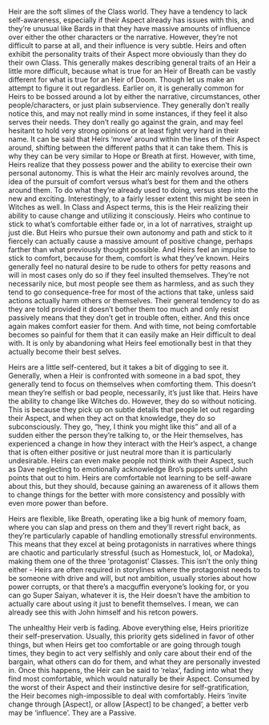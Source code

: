 Heir are the soft slimes of the Class world. They have a tendency to lack self-awareness, especially if their Aspect already has issues with this, and they’re unusual like Bards in that they have massive amounts of influence over either the other characters or the narrative. However, they’re not difficult to parse at all, and their influence is very subtle. Heirs and often exhibit the personality traits of their Aspect more obviously than they do their own Class. This generally makes describing general traits of an Heir a little more difficult, because what is true for an Heir of Breath can be vastly different for what is true for an Heir of Doom. Though let us make an attempt to figure it out regardless. 
Earlier on, it is generally common for Heirs to be bossed around a lot by either the narrative, circumstances, other people/characters, or just plain subservience. They generally don’t really notice this, and may not really mind in some instances, if they feel it also serves their needs. They don’t really go against the grain, and may feel hesitant to hold very strong opinions or at least fight very hard in their name. It can be said that Heirs ‘move’ around within the lines of their Aspect around, shifting between the different paths that it can take them. This is why they can be very similar to Hope or Breath at first.
However, with time, Heirs realize that they possess power and the ability to exercise their own personal autonomy. This is what the Heir arc mainly revolves around, the idea of the pursuit of comfort versus what’s best for them and the others around them. To do what they’re already used to doing, versus step into the new and exciting. Interestingly, to a fairly lesser extent this might be seen in Witches as well. In Class and Aspect terms, this is the Heir realizing their ability to cause change and utilizing it consciously.
Heirs who continue to stick to what’s comfortable either fade or, in a lot of narratives, straight up just die. But Heirs who pursue their own autonomy and path and stick to it fiercely can actually cause a massive amount of positive change, perhaps farther than what previously thought possible. And Heirs feel an impulse to stick to comfort, because for them, comfort is what they’ve known. Heirs generally feel no natural desire to be rude to others for petty reasons and will in most cases only do so if they feel insulted themselves. They’re not necessarily nice, but most people see them as harmless, and as such they tend to go consequence-free for most of the actions that take, unless said actions actually harm others or themselves. Their general tendency to do as they are told provided it doesn’t bother them too much and only resist passively means that they don’t get in trouble often, either. And this once again makes comfort easier for them. And with time, not being comfortable becomes so painful for them that it can easily make an Heir difficult to deal with.
It is only by abandoning what Heirs feel emotionally best in that they actually become their best selves.


Heirs are a little self-centered, but it takes a bit of digging to see it. Generally, when a Heir is confronted with someone in a bad spot, they generally tend to focus on themselves when comforting them. This doesn’t mean they’re selfish or bad people, necessarily, it’s just like that.
Heirs have the ability to change like Witches do. However, they do so without noticing. This is because they pick up on subtle details that people let out regarding their Aspect, and when they act on that knowledge, they do so subconsciously. They go, “hey, I think you might like this” and all of a sudden either the person they’re talking to, or the Heir themselves, has experienced a change in how they interact with the Heir’s aspect, a change that is often either positive or just neutral more than it is particularly undesirable. Heirs can even make people not think with their Aspect, such as Dave neglecting to emotionally acknowledge Bro’s puppets until John points that out to him. Heirs are comfortable not learning to be self-aware about this, but they should, because gaining an awareness of it allows them to change things for the better with more consistency and possibly with even more power than before.

Heirs are flexible, like Breath, operating like a big hunk of memory foam, where you can slap and press on them and they’ll revert right back, as they’re particularly capable of handling emotionally stressful environments. This means that they excel at being protagonists in narratives where things are chaotic and particularly stressful (such as Homestuck, lol, or Madoka), making them one of the three ‘protagonist’ Classes. This isn’t the only thing either - Heirs are often required in storylines where the protagonist needs to be someone with drive and will, but not ambition, usually stories about how power corrupts, or that there’s a macguffin everyone’s looking for, or you can go Super Saiyan, whatever it is, the Heir doesn’t have the ambition to actually care about using it just to benefit themselves. I mean, we can already see this with John himself and his retcon powers.

The unhealthy Heir verb is fading. Above everything else, Heirs prioritize their self-preservation. Usually, this priority gets sidelined in favor of other things, but when Heirs get too comfortable or are going through tough times, they begin to act very selfishly and only care about their end of the bargain, what others can do for them, and what they are personally invested in. Once this happens, the Heir can be said to ‘relax’, fading into what they find most comfortable, which would naturally be their Aspect. Consumed by the worst of their Aspect and their instinctive desire for self-gratification, the Heir becomes nigh-impossible to deal with comfortably.
Heirs ‘invite change through [Aspect], or allow [Aspect] to be changed’, a better verb may be ‘influence’. They are a Passive.